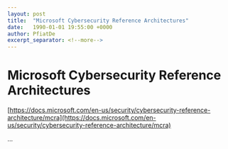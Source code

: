 ```yaml
---
layout: post
title:  "Microsoft Cybersecurity Reference Architectures"
date:   1990-01-01 19:55:00 +0000
author: PfiatDe
excerpt_separator: <!--more-->
---
```


# Microsoft Cybersecurity Reference Architectures

[https://docs.microsoft.com/en-us/security/cybersecurity-reference-architecture/mcra](https://docs.microsoft.com/en-us/security/cybersecurity-reference-architecture/mcra)

...
<!--more-->
